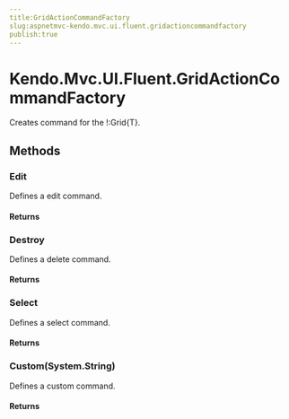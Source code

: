```yaml
---
title:GridActionCommandFactory
slug:aspnetmvc-kendo.mvc.ui.fluent.gridactioncommandfactory
publish:true
---
```


# Kendo.Mvc.UI.Fluent.GridActionCommandFactory
Creates command for the !:Grid{T}.



## Methods

### Edit
Defines a edit command.




#### Returns



### Destroy
Defines a delete command.




#### Returns



### Select
Defines a select command.




#### Returns



### Custom(System.String)
Defines a custom command.




#### Returns




